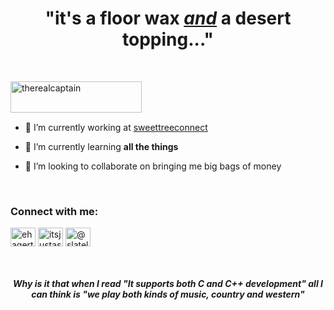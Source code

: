 
<h1 align="center">"it's a floor wax <i><b><a href="https://snltranscripts.jt.org/75/75ishimmer.phtml">and</a></i></b> a desert topping..."</h3>

<br>

<p><a href="https://www.buymeacoffee.com/therealcaptain"> <img align="left" src="https://cdn.buymeacoffee.com/buttons/v2/default-yellow.png" height="50" width="210" alt="therealcaptain" /></a></p>

<br><br><br>

- 🔭 I’m currently working at [sweettreeconnect](sweettreeconnect.com)

- 🌱 I’m currently learning **all the things**

- 👯 I’m looking to collaborate on bringing me big bags of money

<br>

<h3 align="left">Connect with me:</h3>
<p align="left">
<a href="https://linkedin.com/in/ehagerty" target="blank"><img align="center" src="https://cdn.jsdelivr.net/npm/simple-icons@3.0.1/icons/linkedin.svg" alt="ehagerty" height="30" width="40" /></a>
<a href="https://www.instagram.com/itsjustaswitch" target="blank"><img align="center" src="https://cdn.jsdelivr.net/npm/simple-icons@3.0.1/icons/instagram.svg" alt="itsjustaswitch" height="30" width="40" /></a>
<a href="https://medium.com/@slatelake" target="blank"><img align="center" src="https://cdn.jsdelivr.net/npm/simple-icons@3.0.1/icons/medium.svg" alt="@slatelake" height="30" width="40" /></a>
</p>

<br>

<h5 align="center">Why is it that when I read "It supports both C and C++ development" all I can think is "we play both kinds of music, country <b><i>and</i></b> western"</h3>
